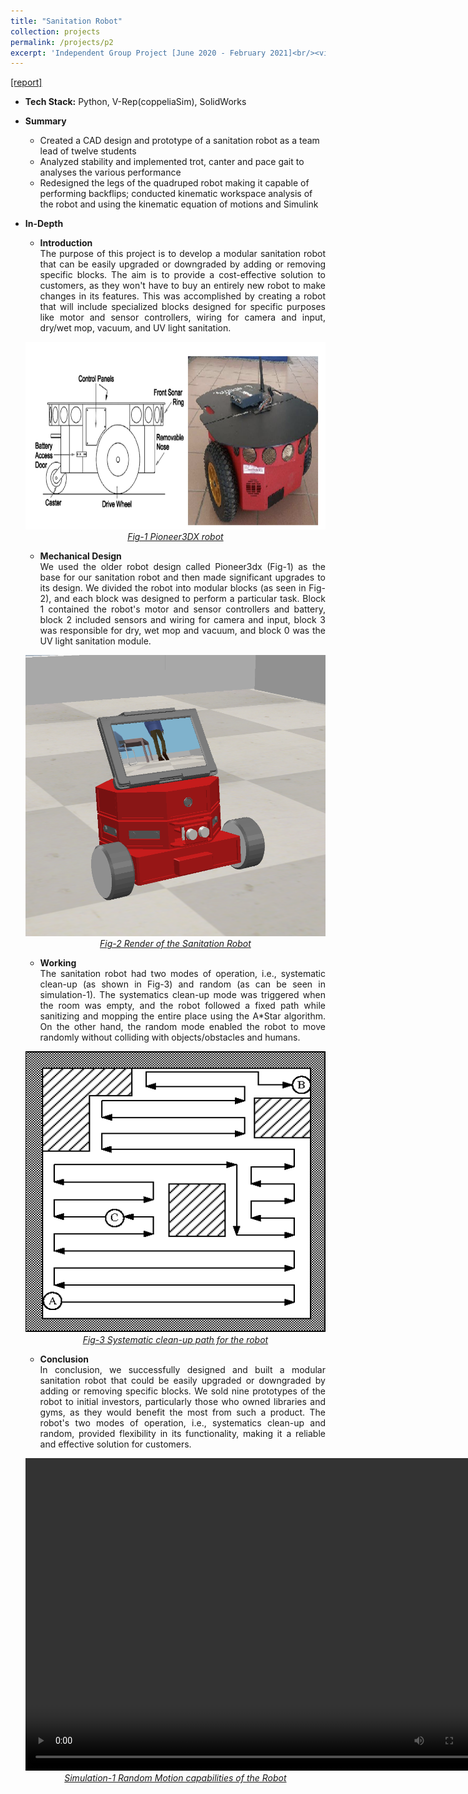 ```yaml
---
title: "Sanitation Robot"
collection: projects
permalink: /projects/p2
excerpt: 'Independent Group Project [June 2020 - February 2021]<br/><video src="/images/Sanitation_Robot_Video_Simulation.mp4" controls="controls" style="max-height: 300px;">'
---
```

[[report]](https://drive.google.com/file/d/1jr6RCCDWNcdROn00SAsmR9s1Q2w9nzuz/view?usp=share_link)
* <b>Tech Stack:</b> Python, V-Rep(coppeliaSim), SolidWorks
* <b> Summary </b>
    -  Created a CAD design and prototype of a sanitation robot as a team lead of twelve students
    -  Analyzed stability and implemented trot, canter and pace gait to analyses the various performance
    -  Redesigned the legs of the quadruped robot making it capable of performing backflips; conducted kinematic workspace analysis of the robot and using the kinematic equation of motions and Simulink

* <b>In-Depth</b>
    * <p style="text-align: justify;"><b>Introduction</b><br>The purpose of this project is to develop a modular sanitation robot that can be easily upgraded or downgraded by adding or removing specific blocks. The aim is to provide a cost-effective solution to customers, as they won't have to buy an entirely new robot to make changes in its features. This was accomplished by creating a robot that will include specialized blocks designed for specific purposes like motor and sensor controllers, wiring for camera and input, dry/wet mop, vacuum, and UV light sanitation.</p>
    
    <div style="text-align:center">
    <img src="/images/Sanitation_Robot_1.png" alt="Robot_Render" style="width:700px;height:300px;">
    </div>
    <figcaption style="text-align: center;"><u><em>Fig-1 Pioneer3DX robot</em></u></figcaption>
    
    * <p style="text-align: justify;"><b>Mechanical Design</b><br>We used the older robot design called Pioneer3dx (Fig-1) as the base for our sanitation robot and then made significant upgrades to its design. We divided the robot into modular blocks (as seen in Fig-2), and each block was designed to perform a particular task. Block 1 contained the robot's motor and sensor controllers and battery, block 2 included sensors and wiring for camera and input, block 3 was responsible for dry, wet mop and vacuum, and block 0 was the UV light sanitation module.</p>
    
    <div style="text-align:center">
    <img src="/images/Sanitation_Robot_2.png" alt="Robot_Render" style="width:500px;height:450px;">
    </div>
    <figcaption style="text-align: center;"><u><em>Fig-2 Render of the Sanitation Robot</em></u></figcaption>
    
    * <p style="text-align: justify;"><b>Working</b><br>The sanitation robot had two modes of operation, i.e., systematic clean-up (as shown in Fig-3) and random (as can be seen in simulation-1). The systematics clean-up mode was triggered when the room was empty, and the robot followed a fixed path while sanitizing and mopping the entire place using the A*Star algorithm. On the other hand, the random mode enabled the robot to move randomly without colliding with objects/obstacles and humans.</p>
    
    <div style="text-align:center">
    <img src="/images/Sanitation_Robot_3.png" alt="Robot_Render" style="width:500px;height:450px;">
    </div>
    <figcaption style="text-align: center;"><u><em>Fig-3 Systematic clean-up path for the robot</em></u></figcaption>
    
    * <p style="text-align: justify;"><b>Conclusion</b><br>In conclusion, we successfully designed and built a modular sanitation robot that could be easily upgraded or downgraded by adding or removing specific blocks. We sold nine prototypes of the robot to initial investors, particularly those who owned libraries and gyms, as they would benefit the most from such a product. The robot's two modes of operation, i.e., systematics clean-up and random, provided flexibility in its functionality, making it a reliable and effective solution for customers.</p>
    
    <div style="text-align:center">
    <video src="/images/Sanitation_Robot_Video_Simulation.mp4" controls="controls" style="width:750px;height:500px;"></video>
    </div>
    <figcaption style="text-align: center;"><u><em>Simulation-1 Random Motion capabilities of the Robot</em></u></figcaption>